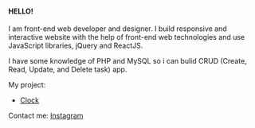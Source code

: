 #### HELLO!

I am front-end web developer and designer. I build responsive and interactive website with the help of front-end web technologies and use JavaScript libraries, jQuery and ReactJS.

I have some knowledge of PHP and MySQL so i can bulid CRUD (Create, Read, Update, and Delete task) app.

My project:
- [Clock](https://mysteriousmanin.github.io/clock/)

Contact me: [Instagram](https://www.instagram.com/mysteriousman.in/)
